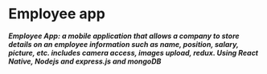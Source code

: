 # Employee app

***Employee App: a mobile application that allows a company to store details on an employee information such as name, position, salary, picture, etc.
includes camera access, images upload, redux. Using React Native, Nodejs and express.js and mongoDB***
